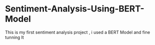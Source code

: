  # Sentiment-Analysis-Using-BERT-Model
This is my first sentiment analysis project , i used a BERT Model and fine tunning It  
   
  
   
         
    
         
           
     
  
